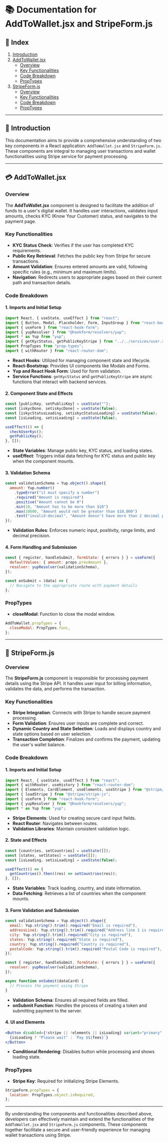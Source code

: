 # 📚 Documentation for AddToWallet.jsx and StripeForm.js

## 📜 Index

1. [Introduction](#introduction)
2. [AddToWallet.jsx](#addtowalletjsx)
   - [Overview](#overview)
   - [Key Functionalities](#key-functionalities)
   - [Code Breakdown](#code-breakdown)
   - [PropTypes](#proptypes)
3. [StripeForm.js](#stripeformjs)
   - [Overview](#overview-1)
   - [Key Functionalities](#key-functionalities-1)
   - [Code Breakdown](#code-breakdown-1)
   - [PropTypes](#proptypes-1)

---

## 🌟 Introduction

This documentation aims to provide a comprehensive understanding of two key components in a React application: `AddToWallet.jsx` and `StripeForm.js`. These components are integral to managing user transactions and wallet functionalities using Stripe service for payment processing.

---

## 💳 AddToWallet.jsx

### Overview

The **AddToWallet.jsx** component is designed to facilitate the addition of funds to a user's digital wallet. It handles user interactions, validates input amounts, checks KYC (Know Your Customer) status, and navigates to the payment page.

### Key Functionalities

- **KYC Status Check**: Verifies if the user has completed KYC requirements.
- **Public Key Retrieval**: Fetches the public key from Stripe for secure transactions.
- **Amount Validation**: Ensures entered amounts are valid, following specific rules (e.g., minimum and maximum limits).
- **Navigation**: Redirects users to appropriate pages based on their current path and transaction details.

### Code Breakdown

#### 1. **Imports and Initial Setup**
```jsx
import React, { useState, useEffect } from "react";
import { Button, Modal, Placeholder, Form, InputGroup } from "react-bootstrap";
import { useForm } from "react-hook-form";
import { yupResolver } from "@hookform/resolvers/yup";
import * as Yup from "yup";
import { getKycStatus, getPublicKeyStripe } from "../../services/user.service.js";
import PropTypes from "prop-types";
import { withRouter } from "react-router-dom";
```
- **React Hooks**: Utilized for managing component state and lifecycle.
- **React-Bootstrap**: Provides UI components like Modals and Forms.
- **Yup and React Hook Form**: Used for form validation.
- **Service Functions**: `getKycStatus` and `getPublicKeyStripe` are async functions that interact with backend services.

#### 2. **Component State and Effects**
```jsx
const [publicKey, setPublicKey] = useState("");
const [iskycDone, setiskycDone] = useState(false);
const [iskycStatusLoading, setiskycStatusLoading] = useState(false);
const [isLoading, setisLoading] = useState(false);

useEffect(() => {
  checkUserKyc();
  getPublicKey();
}, []);
```
- **State Variables**: Manage public key, KYC status, and loading states.
- **useEffect**: Triggers initial data fetching for KYC status and public key when the component mounts.

#### 3. **Validation Schema**
```jsx
const validationSchema = Yup.object().shape({
  amount: Yup.number()
    .typeError("it must specify a number")
    .required("Amount is required")
    .positive("Amount cannot be 0")
    .min(10, "Amount has to be more than $10")
    .max(10000, "Amount would not be greater than $10,000")
    .test("invalid-decimal", "Amount doesn't have more than 2 decimal points", (value) => (value + "").match(/^(\d+(\.\d{1,2})?)$/)),
});
```
- **Validation Rules**: Enforces numeric input, positivity, range limits, and decimal precision.

#### 4. **Form Handling and Submission**
```jsx
const { register, handleSubmit, formState: { errors } } = useForm({
  defaultValues: { amount: props.prevAmount },
  resolver: yupResolver(validationSchema),
});

const onSubmit = (data) => {
  // Navigate to the appropriate route with payment details
};
```

### PropTypes

- **closeModal**: Function to close the modal window.

```jsx
AddToWallet.propTypes = {
  closeModal: PropTypes.func,
};
```

---

## 💸 StripeForm.js

### Overview

The **StripeForm.js** component is responsible for processing payment details using the Stripe API. It handles user input for billing information, validates the data, and performs the transaction.

### Key Functionalities

- **Stripe Integration**: Connects with Stripe to handle secure payment processing.
- **Form Validation**: Ensures user inputs are complete and correct.
- **Dynamic Country and State Selection**: Loads and displays country and state options based on user selection.
- **Transaction Completion**: Finalizes and confirms the payment, updating the user's wallet balance.

### Code Breakdown

#### 1. **Imports and Initial Setup**
```jsx
import React, { useState, useEffect } from "react";
import { withRouter, useHistory } from "react-router-dom";
import { Elements, CardElement, useElements, useStripe } from "@stripe/react-stripe-js";
import { loadStripe } from "@stripe/stripe-js";
import { useForm } from "react-hook-form";
import { yupResolver } from "@hookform/resolvers/yup";
import * as Yup from "yup";
```
- **Stripe Elements**: Used for creating secure card input fields.
- **React Router**: Navigates between routes.
- **Validation Libraries**: Maintain consistent validation logic.

#### 2. **State and Effects**
```jsx
const [countries, setCountries] = useState([]);
const [states, setStates] = useState([]);
const [isLoading, setisLoading] = useState(false);

useEffect(() => {
  getCountries().then((res) => setCountries(res));
}, []);
```
- **State Variables**: Track loading, country, and state information.
- **Data Fetching**: Retrieves a list of countries when the component mounts.

#### 3. **Form Validation and Submission**
```jsx
const validationSchema = Yup.object().shape({
  email: Yup.string().trim().required("Email is required"),
  addressLine1: Yup.string().trim().required("Address line 1 is required"),
  city: Yup.string().trim().required("City is required"),
  states: Yup.string().required("State is required"),
  country: Yup.string().required("Country is required"),
  postalCode: Yup.string().trim().required("Postal Code is required"),
});

const { register, handleSubmit, formState: { errors } } = useForm({
  resolver: yupResolver(validationSchema),
});

async function onSubmit(dataCard) {
  // Process the payment using Stripe
}
```
- **Validation Schema**: Ensures all required fields are filled.
- **onSubmit Function**: Handles the process of creating a token and submitting payment to the server.

#### 4. **UI and Elements**
```jsx
<Button disabled={!stripe || !elements || isLoading} variant="primary" type="submit">
  {isLoading ? "Please wait" : `Pay $${fees}`}
</Button>
```
- **Conditional Rendering**: Disables button while processing and shows loading state.

### PropTypes

- **Stripe Key**: Required for initializing Stripe Elements.

```jsx
StripeForm.propTypes = {
  location: PropTypes.object.isRequired,
};
```

---

By understanding the components and functionalities described above, developers can effectively maintain and extend the functionalities of the `AddToWallet.jsx` and `StripeForm.js` components. These components together facilitate a secure and user-friendly experience for managing wallet transactions using Stripe.